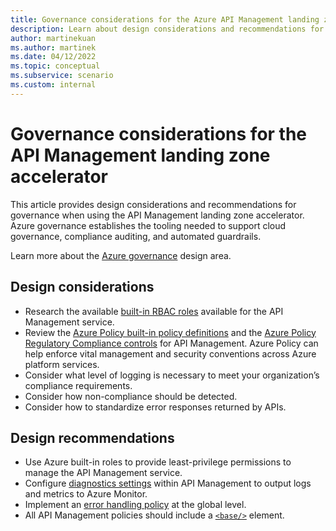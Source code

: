 ```yaml
---
title: Governance considerations for the Azure API Management landing zone accelerator
description: Learn about design considerations and recommendations for governance in the Azure API Management landing zone accelerator
author: martinekuan
ms.author: martinek
ms.date: 04/12/2022
ms.topic: conceptual
ms.subservice: scenario
ms.custom: internal
---
```


# Governance considerations for the API Management landing zone accelerator

This article provides design considerations and recommendations for governance when using the API Management landing zone accelerator. Azure governance establishes the tooling needed to support cloud governance, compliance auditing, and automated guardrails.

Learn more about the [Azure governance](../../../ready/landing-zone/design-area/governance.md) design area.

## Design considerations

- Research the available [built-in RBAC roles](/azure/api-management/api-management-role-based-access-control) available for the API Management service.
- Review the [Azure Policy built-in policy definitions](/azure/api-management/policy-reference) and the [Azure Policy Regulatory Compliance controls](/azure/api-management/security-controls-policy) for API Management. Azure Policy can help enforce vital management and security conventions across Azure platform services.
- Consider what level of logging is necessary to meet your organization’s compliance requirements.
- Consider how non-compliance should be detected.
- Consider how to standardize error responses returned by APIs.

## Design recommendations

- Use Azure built-in roles to provide least-privilege permissions to manage the API Management service.
- Configure [diagnostics settings](/azure/api-management/api-management-howto-use-azure-monitor) within API Management to output logs and metrics to Azure Monitor.
- Implement an [error handling policy](/azure/api-management/api-management-error-handling-policies) at the global level.
- All API Management policies should include a [`<base/>`](/azure/api-management/set-edit-policies#use-base-element-to-set-policy-evaluation-order) element.
